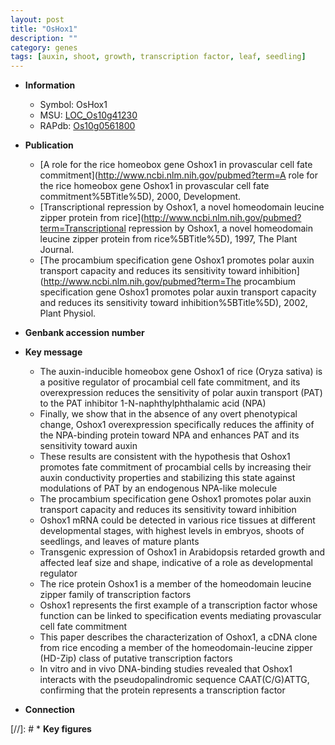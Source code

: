 ```yaml
---
layout: post
title: "OsHox1"
description: ""
category: genes
tags: [auxin, shoot, growth, transcription factor, leaf, seedling]
---
```


* **Information**  
    + Symbol: OsHox1  
    + MSU: [LOC_Os10g41230](http://rice.plantbiology.msu.edu/cgi-bin/ORF_infopage.cgi?orf=LOC_Os10g41230)  
    + RAPdb: [Os10g0561800](http://rapdb.dna.affrc.go.jp/viewer/gbrowse_details/irgsp1?name=Os10g0561800)  

* **Publication**  
    + [A role for the rice homeobox gene Oshox1 in provascular cell fate commitment](http://www.ncbi.nlm.nih.gov/pubmed?term=A role for the rice homeobox gene Oshox1 in provascular cell fate commitment%5BTitle%5D), 2000, Development.
    + [Transcriptional repression by Oshox1, a novel homeodomain leucine zipper protein from rice](http://www.ncbi.nlm.nih.gov/pubmed?term=Transcriptional repression by Oshox1, a novel homeodomain leucine zipper protein from rice%5BTitle%5D), 1997, The Plant Journal.
    + [The procambium specification gene Oshox1 promotes polar auxin transport capacity and reduces its sensitivity toward inhibition](http://www.ncbi.nlm.nih.gov/pubmed?term=The procambium specification gene Oshox1 promotes polar auxin transport capacity and reduces its sensitivity toward inhibition%5BTitle%5D), 2002, Plant Physiol.

* **Genbank accession number**  

* **Key message**  
    + The auxin-inducible homeobox gene Oshox1 of rice (Oryza sativa) is a positive regulator of procambial cell fate commitment, and its overexpression reduces the sensitivity of polar auxin transport (PAT) to the PAT inhibitor 1-N-naphthylphthalamic acid (NPA)
    + Finally, we show that in the absence of any overt phenotypical change, Oshox1 overexpression specifically reduces the affinity of the NPA-binding protein toward NPA and enhances PAT and its sensitivity toward auxin
    + These results are consistent with the hypothesis that Oshox1 promotes fate commitment of procambial cells by increasing their auxin conductivity properties and stabilizing this state against modulations of PAT by an endogenous NPA-like molecule
    + The procambium specification gene Oshox1 promotes polar auxin transport capacity and reduces its sensitivity toward inhibition
    + Oshox1 mRNA could be detected in various rice tissues at different developmental stages, with highest levels in embryos, shoots of seedlings, and leaves of mature plants
    + Transgenic expression of Oshox1 in Arabidopsis retarded growth and affected leaf size and shape, indicative of a role as developmental regulator
    + The rice protein Oshox1 is a member of the homeodomain leucine zipper family of transcription factors
    + Oshox1 represents the first example of a transcription factor whose function can be linked to specification events mediating provascular cell fate commitment
    + This paper describes the characterization of Oshox1, a cDNA clone from rice encoding a member of the homeodomain-leucine zipper (HD-Zip) class of putative transcription factors
    + In vitro and in vivo DNA-binding studies revealed that Oshox1 interacts with the pseudopalindromic sequence CAAT(C/G)ATTG, confirming that the protein represents a transcription factor

* **Connection**  

[//]: # * **Key figures**  


